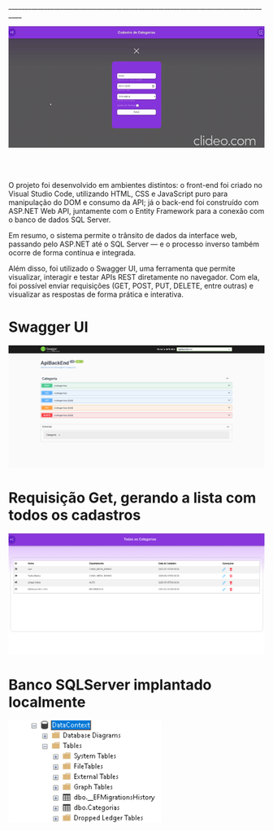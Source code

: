 
<div>__________________________________________________________________________________</div>

![GIF de exemplo](gif/app.gif)

<br>
<br>

O projeto foi desenvolvido em ambientes distintos: o front-end foi criado no Visual Studio Code, utilizando HTML, CSS e JavaScript puro para manipulação do DOM e consumo da API; já o back-end foi construído com ASP.NET Web API, juntamente com o Entity Framework para a conexão com o banco de dados SQL Server.

Em resumo, o sistema permite o trânsito de dados da interface web, passando pelo ASP.NET até o SQL Server — e o processo inverso também ocorre de forma contínua e integrada.

Além disso, foi utilizado o Swagger UI, uma ferramenta que permite visualizar, interagir e testar APIs REST diretamente no navegador. Com ela, foi possível enviar requisições (GET, POST, PUT, DELETE, entre outras) e visualizar as respostas de forma prática e interativa.


<h1>Swagger UI</h1>
<div>
  <img src="gif/Swagger.png" width="900px"/>
</div>

<h1>Requisição Get, gerando a lista com todos os cadastros</h1>
<div>
  <img src="gif/Lista.png" width="900px"/>
</div>

<h1>Banco SQLServer implantado localmente</h1>
<div>
  <img src="gif/SqlServer.png" width="300px"/>
</div>
